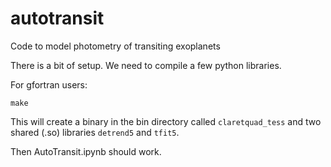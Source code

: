 # autotransit
Code to model photometry of transiting exoplanets  

There is a bit of setup.  We need to compile a few python libraries.  

For gfortran users:

```
make
```

This will create a binary in the bin directory called `claretquad_tess` and
two shared (.so) libraries `detrend5` and `tfit5`.  

Then AutoTransit.ipynb should work.
